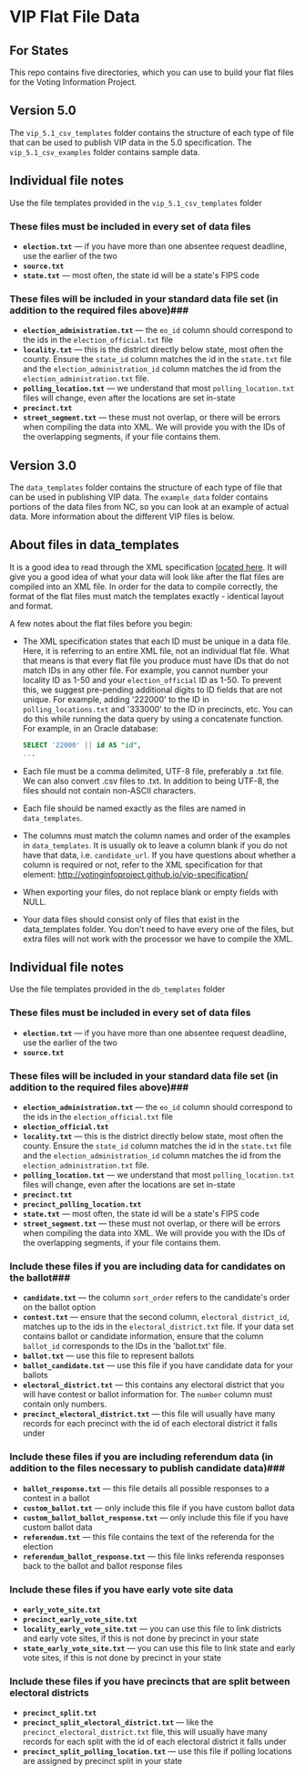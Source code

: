 VIP Flat File Data
==============
## For States ##
This repo contains five directories, which you can use to build your flat files for the Voting Information Project. 

## Version 5.0 ##
The `vip_5.1_csv_templates` folder contains the structure of each type of file that can be used to publish VIP data in the 5.0 specification. The `vip_5.1_csv_examples` folder contains sample data.

## Individual file notes ##

Use the file templates provided in the `vip_5.1_csv_templates` folder

### These files must be included in every set of data files ###

* **`election.txt`** &mdash; if you have more than one absentee request deadline, use the earlier of the two 
* **`source.txt`**
* **`state.txt`** &mdash; most often, the state id will be a state's FIPS code
	
### These files will be included in your standard data file set (in addition to the required files above)###

* **`election_administration.txt`** &mdash; the `eo_id` column should correspond to the ids in the `election_official.txt` file
* **`locality.txt`** &mdash; this is the district directly below state, most often the county. Ensure the `state_id` column matches the id in the `state.txt` file and the `election_administration_id` column matches the id from the `election_administration.txt` file.
* **`polling_location.txt`** &mdash; we understand that most `polling_location.txt` files will change, even after the locations are set in-state
* **`precinct.txt`**
* **`street_segment.txt`** &mdash; these must not overlap, or there will be errors when compiling the data into XML. We will provide you with the IDs of the overlapping segments, if your file contains them.

## Version 3.0 ##
The `data_templates` folder contains the structure of each type of file that can be used in publishing VIP data. The `example_data` folder contains portions of the data files from NC, so you can look at an example of actual data. More information about the different VIP files is below.

## About files in data_templates ##

It is a good idea to read through the XML specification [located here](http://votinginfoproject.github.io/vip-specification/). It will give you a good idea of what your data will look like after the flat files are compiled into an XML file. In order for the data to compile correctly, the format of the flat files must match the templates exactly - identical layout and format. 

A few notes about the flat files before you begin:

* The XML specification states that each ID must be unique in a data file. Here, it is referring to an entire XML file, not an individual flat file. What that means is that every flat file you produce must have IDs that do not match IDs in any other file. For example, you cannot number your locality ID as 1-50 and your `election_official` ID as 1-50. To prevent this, we suggest pre-pending additional digits to ID fields that are not unique. For example, adding '222000' to the ID in `polling_locations.txt` and '333000' to the ID in precincts, etc. You can do this while running the data query by using a concatenate function. For example, in an Oracle database:

    ```sql
    SELECT '22000' || id AS "id",
    ...
	```

* Each file must be a comma delimited, UTF-8 file, preferably a .txt file. We can also convert .csv files to .txt. In addition to being UTF-8, the files should not contain non-ASCII characters.
 
* Each file should be named exactly as the files are named in `data_templates`.
 
* The columns must match the column names and order of the examples in `data_templates`. It is usually ok to leave a column blank if you do not have that data, i.e. `candidate_url`. If you have questions about whether a column is required or not, refer to the XML specification for that element: http://votinginfoproject.github.io/vip-specification/

* When exporting your files, do not replace blank or empty fields with NULL.

* Your data files should consist only of files that exist in the data_templates folder. You don't need to have every one of the files, but extra files will not work with the processor we have to compile the XML.

## Individual file notes ##

Use the file templates provided in the `db_templates` folder

### These files must be included in every set of data files ###

* **`election.txt`** &mdash; if you have more than one absentee request deadline, use the earlier of the two 
* **`source.txt`**
	
### These files will be included in your standard data file set (in addition to the required files above)###

* **`election_administration.txt`** &mdash; the `eo_id` column should correspond to the ids in the `election_official.txt` file
* **`election_official.txt`**
* **`locality.txt`** &mdash; this is the district directly below state, most often the county. Ensure the `state_id` column matches the id in the `state.txt` file and the `election_administration_id` column matches the id from the `election_administration.txt` file.
* **`polling_location.txt`** &mdash; we understand that most `polling_location.txt` files will change, even after the locations are set in-state
* **`precinct.txt`**
* **`precinct_polling_location.txt`**
* **`state.txt`** &mdash; most often, the state id will be a state's FIPS code
* **`street_segment.txt`** &mdash; these must not overlap, or there will be errors when compiling the data into XML. We will provide you with the IDs of the overlapping segments, if your file contains them.

### Include these files if you are including data for candidates on the ballot###

* **`candidate.txt`** &mdash; the column `sort_order` refers to the candidate's order on the ballot option
* **`contest.txt`** &mdash; ensure that the second column, `electoral_district_id`, matches up to the ids in the `electoral_district.txt` file. If your data set contains ballot or candidate information, ensure that the column `ballot_id` corresponds to the IDs in the 'ballot.txt' file.
* **`ballot.txt`** &mdash; use this file to represent ballots
* **`ballot_candidate.txt`** &mdash; use this file if you have candidate data for your ballots
* **`electoral_district.txt`** &mdash; this contains any electoral district that you will have contest or ballot information for. The `number` column must contain only numbers.
* **`precinct_electoral_district.txt`** &mdash; this file will usually have many records for each precinct with the id of each electoral district it falls under

### Include these files if you are including referendum data (in addition to the files necessary to publish candidate data)###

* **`ballot_response.txt`** &mdash; this file details all possible responses to a contest in a ballot
* **`custom_ballot.txt`** &mdash; only include this file if you have custom ballot data
* **`custom_ballot_ballot_response.txt`** &mdash; only include this file if you have custom ballot data
* **`referendum.txt`** &mdash; this file contains the text of the referenda for the election
* **`referendum_ballot_response.txt`** &mdash; this file links referenda responses back to the ballot and ballot response files

### Include these files if you have early vote site data ###

* **`early_vote_site.txt`**
* **`precinct_early_vote_site.txt`**
* **`locality_early_vote_site.txt`** &mdash; you can use this file to link districts and early vote sites, if this is not done by precinct in your state
* **`state_early_vote_site.txt`** &mdash; you can use this file to link state and early vote sites, if this is not done by precinct in your state

### Include these files if you have precincts that are split between electoral districts ###

* **`precinct_split.txt`**
* **`precinct_split_electoral_district.txt`** &mdash; like the `precinct_electoral_district.txt` file, this will usually have many records for each split with the id of each electoral district it falls under
* **`precinct_split_polling_location.txt`** &mdash; use this file if polling locations are assigned by precinct split in your state
